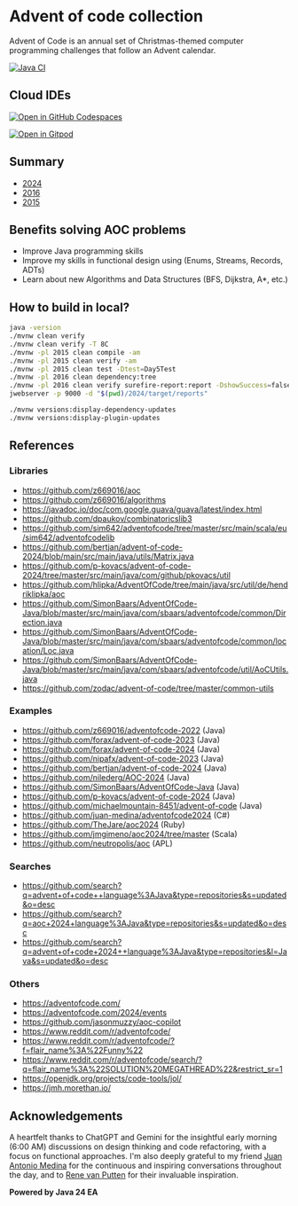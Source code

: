 # Advent of code collection

Advent of Code is an annual set of Christmas-themed computer programming challenges that follow an Advent calendar.

[![Java CI](https://github.com/jabrena/advent-of-code-collection/actions/workflows/maven.yml/badge.svg)](https://github.com/jabrena/advent-of-code-collection/actions/workflows/maven.yml)

## Cloud IDEs

[![Open in GitHub Codespaces](https://github.com/codespaces/badge.svg)](https://codespaces.new/jabrena/advent-of-code-collection)

[![Open in Gitpod](https://gitpod.io/button/open-in-gitpod.svg)](https://gitpod.io/#https://github.com/jabrena/advent-of-code-collection)

## Summary

- [2024](./2024/README.md)
- [2016](./2016/README.md)
- [2015](./2015/README.md)

## Benefits solving AOC problems

- Improve Java programming skills
- Improve my skills in functional design using (Enums, Streams, Records, ADTs)
- Learn about new Algorithms and Data Structures (BFS, Dijkstra, A*, etc.)

## How to build in local?

```bash
java -version
./mvnw clean verify
./mvnw clean verify -T 8C
./mvnw -pl 2015 clean compile -am
./mvnw -pl 2015 clean verify -am
./mvnw -pl 2015 clean test -Dtest=Day5Test
./mvnw -pl 2016 clean dependency:tree
./mvnw -pl 2016 clean verify surefire-report:report -DshowSuccess=false
jwebserver -p 9000 -d "$(pwd)/2024/target/reports"

./mvnw versions:display-dependency-updates
./mvnw versions:display-plugin-updates
```

## References

### Libraries

- https://github.com/z669016/aoc
- https://github.com/z669016/algorithms
- https://javadoc.io/doc/com.google.guava/guava/latest/index.html
- https://github.com/dpaukov/combinatoricslib3
- https://github.com/sim642/adventofcode/tree/master/src/main/scala/eu/sim642/adventofcodelib
- https://github.com/bertjan/advent-of-code-2024/blob/main/src/main/java/utils/Matrix.java
- https://github.com/p-kovacs/advent-of-code-2024/tree/master/src/main/java/com/github/pkovacs/util
- https://github.com/hlipka/AdventOfCode/tree/main/java/src/util/de/hendriklipka/aoc
- https://github.com/SimonBaars/AdventOfCode-Java/blob/master/src/main/java/com/sbaars/adventofcode/common/Direction.java
- https://github.com/SimonBaars/AdventOfCode-Java/blob/master/src/main/java/com/sbaars/adventofcode/common/location/Loc.java
- https://github.com/SimonBaars/AdventOfCode-Java/blob/master/src/main/java/com/sbaars/adventofcode/util/AoCUtils.java
- https://github.com/zodac/advent-of-code/tree/master/common-utils

### Examples

- https://github.com/z669016/adventofcode-2022 (Java)
- https://github.com/forax/advent-of-code-2023 (Java)
- https://github.com/forax/advent-of-code-2024 (Java)
- https://github.com/nipafx/advent-of-code-2023 (Java)
- https://github.com/bertjan/advent-of-code-2024 (Java)
- https://github.com/nilederg/AOC-2024 (Java)
- https://github.com/SimonBaars/AdventOfCode-Java (Java)
- https://github.com/p-kovacs/advent-of-code-2024 (Java)
- https://github.com/michaelmountain-8451/advent-of-code (Java)
- https://github.com/juan-medina/adventofcode2024 (C#)
- https://github.com/TheJare/aoc2024 (Ruby)
- https://github.com/jmgimeno/aoc2024/tree/master (Scala)
- https://github.com/neutropolis/aoc (APL)

### Searches

- https://github.com/search?q=advent+of+code++language%3AJava&type=repositories&s=updated&o=desc
- https://github.com/search?q=aoc+2024+language%3AJava&type=repositories&s=updated&o=desc
- https://github.com/search?q=advent+of+code+2024++language%3AJava&type=repositories&l=Java&s=updated&o=desc

### Others

- https://adventofcode.com/
- https://adventofcode.com/2024/events
- https://github.com/jasonmuzzy/aoc-copilot
- https://www.reddit.com/r/adventofcode/
- https://www.reddit.com/r/adventofcode/?f=flair_name%3A%22Funny%22
- https://www.reddit.com/r/adventofcode/search/?q=flair_name%3A%22SOLUTION%20MEGATHREAD%22&restrict_sr=1
- https://openjdk.org/projects/code-tools/jol/
- https://jmh.morethan.io/

## Acknowledgements

A heartfelt thanks to ChatGPT and Gemini for the insightful early morning (6:00 AM)
discussions on design thinking and code refactoring, with a focus on functional approaches.
I'm also deeply grateful to my friend [Juan Antonio Medina](https://www.github.com/juan-medina)
for the continuous and inspiring conversations throughout the day,
and to [Rene van Putten](https://github.com/z669016/) for their invaluable inspiration.

**Powered by Java 24 EA**
